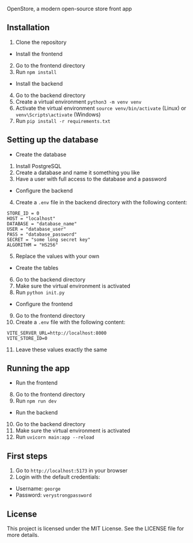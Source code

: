OpenStore, a modern open-source store front app


## Installation
1. Clone the repository

- Install the frontend
2. Go to the frontend directory
3. Run `npm install`

- Install the backend
4. Go to the backend directory
5. Create a virtual environment `python3 -m venv venv`
6. Activate the virtual environment `source venv/bin/activate` (Linux) or `venv\Scripts\activate` (Windows)
7. Run `pip install -r requirements.txt`


## Setting up the database

- Create the database
1. Install PostgreSQL
2. Create a database and name it something you like
3. Have a user with full access to the database and a password

- Configure the backend
4. Create a `.env` file in the backend directory with the following content:
```
STORE_ID = 0
HOST = "localhost"
DATABASE = "database_name"
USER = "database_user"
PASS = "database_password"
SECRET = "some long secret key"
ALGORITHM = "HS256"
```
5. Replace the values with your own

- Create the tables
6. Go to the backend directory
7. Make sure the virtual environment is activated
8. Run `python init.py`

- Configure the frontend
9. Go to the frontend directory
10. Create a `.env` file with the following content:
```
VITE_SERVER_URL=http://localhost:8000
VITE_STORE_ID=0
```
11. Leave these values exactly the same


## Running the app

- Run the frontend
8. Go to the frontend directory
9. Run `npm run dev`

- Run the backend
10. Go to the backend directory
11. Make sure the virtual environment is activated
12. Run `uvicorn main:app --reload`


## First steps

1. Go to `http://localhost:5173` in your browser
2. Login with the default credentials:
  - Username: `george`
  - Password: `verystrongpassword`

## License

This project is licensed under the MIT License. See the LICENSE file for more details.
